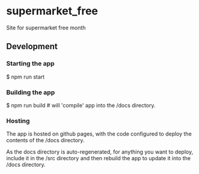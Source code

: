 # supermarket_free
Site for supermarket free month

## Development

### Starting the app

$ npm run start

### Building the app

$ npm run build   # will 'compile' app into the /docs directory.

### Hosting

The app is hosted on github pages, with the code configured to deploy the contents of the /docs directory. 

As the docs directory is auto-regenerated, for anything you want to deploy, include it in the /src directory and then rebuild the app to update it into the /docs directory.

